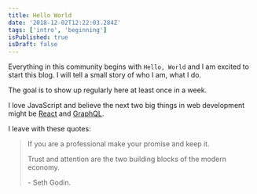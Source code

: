 ```yaml
---
title: Hello World
date: '2018-12-02T12:22:03.284Z'
tags: ['intro', 'beginning']
isPublished: true
isDraft: false
---
```


Everything in this community begins with `Hello, World` and I am excited to
start this blog. I will tell a small story of who I am, what I do.

The goal is to show up regularly here at least once in a week.

I love JavaScript and believe the next two big things in web development might
be [React](https://reactjs.org) and [GraphQL](https://graphql.org).

I leave with these quotes:

> If you are a professional make your promise and keep it.
>
> Trust and attention are the two building blocks of the modern economy.
>
> \- Seth Godin.

